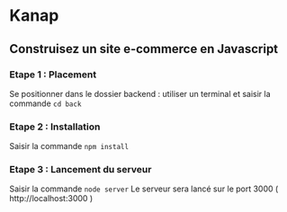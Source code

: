 # Kanap
## Construisez un site e-commerce en Javascript
### Etape 1 : Placement
Se positionner dans le dossier backend : utiliser un terminal et saisir la commande ```cd back```
### Etape 2 : Installation
Saisir la commande ```npm install```
### Etape 3 : Lancement du serveur
Saisir la commande ```node server```
Le serveur sera lancé sur le port 3000 ( http://localhost:3000 )

